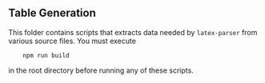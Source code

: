 ## Table Generation

This folder contains scripts that extracts data needed by `latex-parser` from
various source files. You must execute
```
    npm run build
```
in the root directory before running any of these scripts.